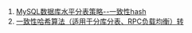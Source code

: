 1. [MySQL数据库水平分表策略--一致性hash](https://blog.csdn.net/ydyang1126/article/details/70313981)     
1. [一致性哈希算法（适用于分库分表、RPC负载均衡）转](https://www.cnblogs.com/zhjh256/p/6634138.html)      
